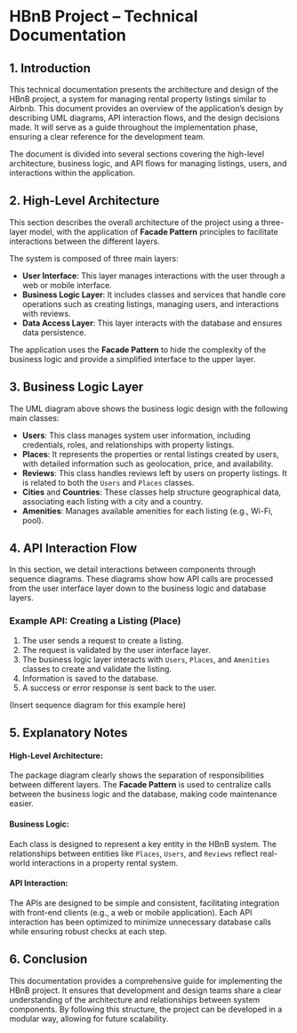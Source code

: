 # HBnB Project – Technical Documentation

## 1. Introduction

This technical documentation presents the architecture and design of the HBnB project, a system for managing rental property listings similar to Airbnb. This document provides an overview of the application’s design by describing UML diagrams, API interaction flows, and the design decisions made. It will serve as a guide throughout the implementation phase, ensuring a clear reference for the development team.

The document is divided into several sections covering the high-level architecture, business logic, and API flows for managing listings, users, and interactions within the application.

## 2. High-Level Architecture

This section describes the overall architecture of the project using a three-layer model, with the application of **Facade Pattern** principles to facilitate interactions between the different layers.

The system is composed of three main layers:

- **User Interface**: This layer manages interactions with the user through a web or mobile interface.
- **Business Logic Layer**: It includes classes and services that handle core operations such as creating listings, managing users, and interactions with reviews.
- **Data Access Layer**: This layer interacts with the database and ensures data persistence.

The application uses the **Facade Pattern** to hide the complexity of the business logic and provide a simplified interface to the upper layer.

## 3. Business Logic Layer

The UML diagram above shows the business logic design with the following main classes:

- **Users**: This class manages system user information, including credentials, roles, and relationships with property listings.
- **Places**: It represents the properties or rental listings created by users, with detailed information such as geolocation, price, and availability.
- **Reviews**: This class handles reviews left by users on property listings. It is related to both the `Users` and `Places` classes.
- **Cities** and **Countries**: These classes help structure geographical data, associating each listing with a city and a country.
- **Amenities**: Manages available amenities for each listing (e.g., Wi-Fi, pool).

## 4. API Interaction Flow

In this section, we detail interactions between components through sequence diagrams. These diagrams show how API calls are processed from the user interface layer down to the business logic and database layers.

### Example API: Creating a Listing (Place)

1. The user sends a request to create a listing.
2. The request is validated by the user interface layer.
3. The business logic layer interacts with `Users`, `Places`, and `Amenities` classes to create and validate the listing.
4. Information is saved to the database.
5. A success or error response is sent back to the user.

(Insert sequence diagram for this example here)

## 5. Explanatory Notes

#### High-Level Architecture:
The package diagram clearly shows the separation of responsibilities between different layers. The **Facade Pattern** is used to centralize calls between the business logic and the database, making code maintenance easier.

#### Business Logic:
Each class is designed to represent a key entity in the HBnB system. The relationships between entities like `Places`, `Users`, and `Reviews` reflect real-world interactions in a property rental system.

#### API Interaction:
The APIs are designed to be simple and consistent, facilitating integration with front-end clients (e.g., a web or mobile application). Each API interaction has been optimized to minimize unnecessary database calls while ensuring robust checks at each step.

## 6. Conclusion

This documentation provides a comprehensive guide for implementing the HBnB project. It ensures that development and design teams share a clear understanding of the architecture and relationships between system components. By following this structure, the project can be developed in a modular way, allowing for future scalability.
